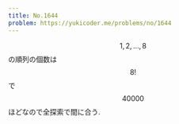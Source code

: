 ```yaml
---
title: No.1644
problem: https://yukicoder.me/problems/no/1644
---
```

$$ 1, 2, \dots, 8 $$ の順列の個数は $$ 8! $$ で $$ 40000 $$ ほどなので全探索で間に合う.
